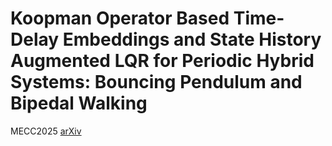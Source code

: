 # Koopman Operator Based Time-Delay Embeddings and State History Augmented LQR for Periodic Hybrid Systems: Bouncing Pendulum and Bipedal Walking
MECC2025  [arXiv](https://arxiv.org/pdf/2507.14455)
